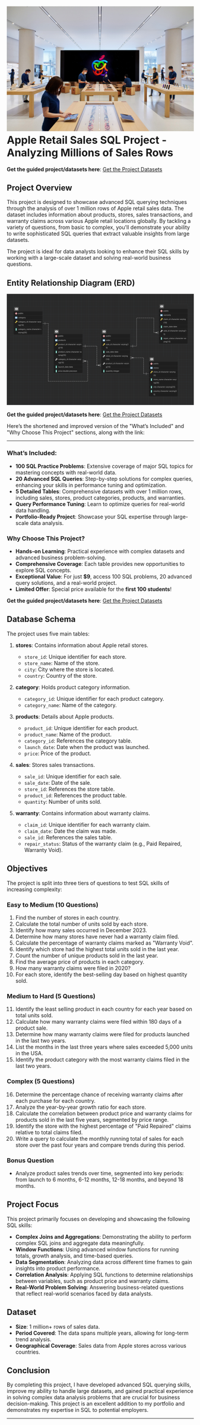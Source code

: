
# ![Apple Logo](https://github.com/najirh/Apple-Retail-Sales-SQL-Project---Analyzing-Millions-of-Sales-Rows/blob/main/Apple_Changsha_RetailTeamMembers_09012021_big.jpg.slideshow-xlarge_2x.jpg) Apple Retail Sales SQL Project - Analyzing Millions of Sales Rows

**Get the guided project/datasets here**: [Get the Project Datasets](https://topmate.io/zero_analyst/1237072)

## Project Overview

This project is designed to showcase advanced SQL querying techniques through the analysis of over 1 million rows of Apple retail sales data. The dataset includes information about products, stores, sales transactions, and warranty claims across various Apple retail locations globally. By tackling a variety of questions, from basic to complex, you'll demonstrate your ability to write sophisticated SQL queries that extract valuable insights from large datasets.

The project is ideal for data analysts looking to enhance their SQL skills by working with a large-scale dataset and solving real-world business questions.

## Entity Relationship Diagram (ERD)

![ERD](https://github.com/najirh/Apple-Retail-Sales-SQL-Project---Analyzing-Millions-of-Sales-Rows/blob/main/erd.png)

**Get the guided project/datasets here**: [Get the Project Datasets](https://topmate.io/zero_analyst/1237072)

Here’s the shortened and improved version of the "What’s Included" and "Why Choose This Project" sections, along with the link:

---

### What’s Included:
- **100 SQL Practice Problems**: Extensive coverage of major SQL topics for mastering concepts with real-world data.
- **20 Advanced SQL Queries**: Step-by-step solutions for complex queries, enhancing your skills in performance tuning and optimization.
- **5 Detailed Tables**: Comprehensive datasets with over 1 million rows, including sales, stores, product categories, products, and warranties.
- **Query Performance Tuning**: Learn to optimize queries for real-world data handling.
- **Portfolio-Ready Project**: Showcase your SQL expertise through large-scale data analysis.

### Why Choose This Project?
- **Hands-on Learning**: Practical experience with complex datasets and advanced business problem-solving.
- **Comprehensive Coverage**: Each table provides new opportunities to explore SQL concepts.
- **Exceptional Value**: For just **$9**, access 100 SQL problems, 20 advanced query solutions, and a real-world project.
- **Limited Offer**: Special price available for the **first 100 students**!

**Get the guided project/datasets here**: [Get the Project Datasets](https://topmate.io/zero_analyst/1237072)

## Database Schema

The project uses five main tables:

1. **stores**: Contains information about Apple retail stores.
   - `store_id`: Unique identifier for each store.
   - `store_name`: Name of the store.
   - `city`: City where the store is located.
   - `country`: Country of the store.

2. **category**: Holds product category information.
   - `category_id`: Unique identifier for each product category.
   - `category_name`: Name of the category.

3. **products**: Details about Apple products.
   - `product_id`: Unique identifier for each product.
   - `product_name`: Name of the product.
   - `category_id`: References the category table.
   - `launch_date`: Date when the product was launched.
   - `price`: Price of the product.

4. **sales**: Stores sales transactions.
   - `sale_id`: Unique identifier for each sale.
   - `sale_date`: Date of the sale.
   - `store_id`: References the store table.
   - `product_id`: References the product table.
   - `quantity`: Number of units sold.

5. **warranty**: Contains information about warranty claims.
   - `claim_id`: Unique identifier for each warranty claim.
   - `claim_date`: Date the claim was made.
   - `sale_id`: References the sales table.
   - `repair_status`: Status of the warranty claim (e.g., Paid Repaired, Warranty Void).

## Objectives

The project is split into three tiers of questions to test SQL skills of increasing complexity:

### Easy to Medium (10 Questions)

1. Find the number of stores in each country.
2. Calculate the total number of units sold by each store.
3. Identify how many sales occurred in December 2023.
4. Determine how many stores have never had a warranty claim filed.
5. Calculate the percentage of warranty claims marked as "Warranty Void".
6. Identify which store had the highest total units sold in the last year.
7. Count the number of unique products sold in the last year.
8. Find the average price of products in each category.
9. How many warranty claims were filed in 2020?
10. For each store, identify the best-selling day based on highest quantity sold.

### Medium to Hard (5 Questions)

11. Identify the least selling product in each country for each year based on total units sold.
12. Calculate how many warranty claims were filed within 180 days of a product sale.
13. Determine how many warranty claims were filed for products launched in the last two years.
14. List the months in the last three years where sales exceeded 5,000 units in the USA.
15. Identify the product category with the most warranty claims filed in the last two years.

### Complex (5 Questions)

16. Determine the percentage chance of receiving warranty claims after each purchase for each country.
17. Analyze the year-by-year growth ratio for each store.
18. Calculate the correlation between product price and warranty claims for products sold in the last five years, segmented by price range.
19. Identify the store with the highest percentage of "Paid Repaired" claims relative to total claims filed.
20. Write a query to calculate the monthly running total of sales for each store over the past four years and compare trends during this period.

### Bonus Question

- Analyze product sales trends over time, segmented into key periods: from launch to 6 months, 6-12 months, 12-18 months, and beyond 18 months.

## Project Focus

This project primarily focuses on developing and showcasing the following SQL skills:

- **Complex Joins and Aggregations**: Demonstrating the ability to perform complex SQL joins and aggregate data meaningfully.
- **Window Functions**: Using advanced window functions for running totals, growth analysis, and time-based queries.
- **Data Segmentation**: Analyzing data across different time frames to gain insights into product performance.
- **Correlation Analysis**: Applying SQL functions to determine relationships between variables, such as product price and warranty claims.
- **Real-World Problem Solving**: Answering business-related questions that reflect real-world scenarios faced by data analysts.


## Dataset

- **Size**: 1 million+ rows of sales data.
- **Period Covered**: The data spans multiple years, allowing for long-term trend analysis.
- **Geographical Coverage**: Sales data from Apple stores across various countries.

## Conclusion

By completing this project, I have developed advanced SQL querying skills, improve my ability to handle large datasets, and gained practical experience in solving complex data analysis problems that are crucial for business decision-making. This project is an excellent addition to my portfolio and demonstrates my expertise in SQL to potential employers.

---
